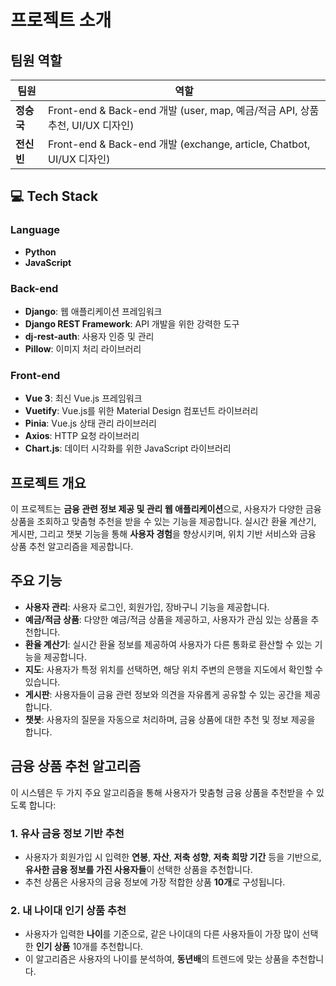 # 프로젝트 소개

## 팀원 역할
| 팀원      | 역할                                                                 |
|-----------|----------------------------------------------------------------------|
| **정승국** | Front-end & Back-end 개발 (user, map, 예금/적금 API, 상품추천, UI/UX 디자인) |
| **전신빈** | Front-end & Back-end 개발 (exchange, article, Chatbot, UI/UX 디자인)  |

## 💻 Tech Stack

### **Language**
- **Python**
- **JavaScript**

### **Back-end**
- **Django**: 웹 애플리케이션 프레임워크
- **Django REST Framework**: API 개발을 위한 강력한 도구
- **dj-rest-auth**: 사용자 인증 및 관리
- **Pillow**: 이미지 처리 라이브러리

### **Front-end**
- **Vue 3**: 최신 Vue.js 프레임워크
- **Vuetify**: Vue.js를 위한 Material Design 컴포넌트 라이브러리
- **Pinia**: Vue.js 상태 관리 라이브러리
- **Axios**: HTTP 요청 라이브러리
- **Chart.js**: 데이터 시각화를 위한 JavaScript 라이브러리

## 프로젝트 개요
이 프로젝트는 **금융 관련 정보 제공 및 관리 웹 애플리케이션**으로, 사용자가 다양한 금융 상품을 조회하고 맞춤형 추천을 받을 수 있는 기능을 제공합니다. 실시간 환율 계산기, 게시판, 그리고 챗봇 기능을 통해 **사용자 경험**을 향상시키며, 위치 기반 서비스와 금융 상품 추천 알고리즘을 제공합니다.

## 주요 기능
- **사용자 관리**: 사용자 로그인, 회원가입, 장바구니 기능을 제공합니다.
- **예금/적금 상품**: 다양한 예금/적금 상품을 제공하고, 사용자가 관심 있는 상품을 추천합니다.
- **환율 계산기**: 실시간 환율 정보를 제공하여 사용자가 다른 통화로 환산할 수 있는 기능을 제공합니다.
- **지도**: 사용자가 특정 위치를 선택하면, 해당 위치 주변의 은행을 지도에서 확인할 수 있습니다.
- **게시판**: 사용자들이 금융 관련 정보와 의견을 자유롭게 공유할 수 있는 공간을 제공합니다.
- **챗봇**: 사용자의 질문을 자동으로 처리하며, 금융 상품에 대한 추천 및 정보 제공을 합니다.

## 금융 상품 추천 알고리즘
이 시스템은 두 가지 주요 알고리즘을 통해 사용자가 맞춤형 금융 상품을 추천받을 수 있도록 합니다:

### 1. **유사 금융 정보 기반 추천**
- 사용자가 회원가입 시 입력한 **연봉**, **자산**, **저축 성향**, **저축 희망 기간** 등을 기반으로, **유사한 금융 정보를 가진 사용자들**이 선택한 상품을 추천합니다.
- 추천 상품은 사용자의 금융 정보에 가장 적합한 상품 **10개**로 구성됩니다.

### 2. **내 나이대 인기 상품 추천**
- 사용자가 입력한 **나이**를 기준으로, 같은 나이대의 다른 사용자들이 가장 많이 선택한 **인기 상품** 10개를 추천합니다.
- 이 알고리즘은 사용자의 나이를 분석하여, **동년배**의 트렌드에 맞는 상품을 추천합니다.

